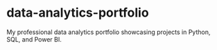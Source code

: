 # data-analytics-portfolio
My professional data analytics portfolio showcasing projects in Python, SQL, and Power BI.
